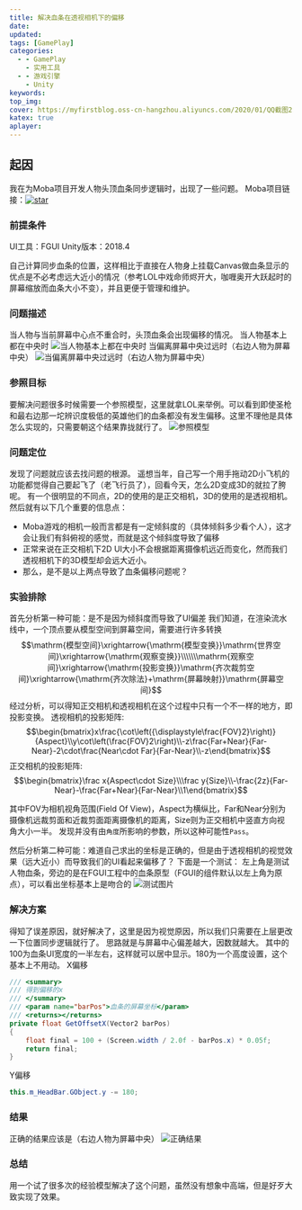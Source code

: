 ```yaml
---
title: 解决血条在透视相机下的偏移
date:
updated:
tags: [GamePlay]
categories:
  - - GamePlay
    - 实用工具
  - - 游戏引擎
    - Unity
keywords:
top_img:
cover: https://myfirstblog.oss-cn-hangzhou.aliyuncs.com/2020/01/QQ截图20200123130210.png
katex: true
aplayer:
---
```

<meta name="referrer" content="no-referrer" />

## 起因

我在为Moba项目开发人物头顶血条同步逻辑时，出现了一些问题。
Moba项目链接：<a href='https://gitee.com/NKG_admin/NKGMobaBasedOnET/stargazers'><img src='https://gitee.com/NKG_admin/NKGMobaBasedOnET/badge/star.svg?theme=dark' alt='star'></img></a>
### 前提条件
UI工具：FGUI
Unity版本：2018.4

自己计算同步血条的位置，这样相比于直接在人物身上挂载Canvas做血条显示的优点是不必考虑远大近小的情况（参考LOL中戏命师烬开大，咖喱奥开大跃起时的屏幕缩放而血条大小不变），并且更便于管理和维护。
### 问题描述
当人物与当前屏幕中心点不重合时，头顶血条会出现偏移的情况。
当人物基本上都在中央时
![当人物基本上都在中央时](https://myfirstblog.oss-cn-hangzhou.aliyuncs.com/2020/01/QQ截图20200123130006.png)
当偏离屏幕中央过远时（右边人物为屏幕中央）
![当偏离屏幕中央过远时（右边人物为屏幕中央）](https://myfirstblog.oss-cn-hangzhou.aliyuncs.com/2020/01/QQ截图20200123130038.png)

### 参照目标
要解决问题很多时候需要一个参照模型，这里就拿LOL来举例。可以看到即使圣枪和最右边那一坨辨识度极低的英雄他们的血条都没有发生偏移。这里不理他是具体怎么实现的，只需要朝这个结果靠拢就行了。
![参照模型](https://myfirstblog.oss-cn-hangzhou.aliyuncs.com/2020/01/QQ截图20200123131543.png)

### 问题定位
发现了问题就应该去找问题的根源。
遥想当年，自己写一个用手拖动2D小飞机的功能都觉得自己要起飞了（老飞行员了），回看今天，怎么2D变成3D的就拉了胯呢。
有一个很明显的不同点，2D的使用的是正交相机，3D的使用的是透视相机。
然后就有以下几个重要的信息点：

- Moba游戏的相机一般而言都是有一定倾斜度的（具体倾斜多少看个人），这才会让我们有斜俯视的感觉，而就是这个倾斜度导致了偏移
- 正常来说在正交相机下2D UI大小不会根据距离摄像机远近而变化，然而我们透视相机下的3D模型却会远大近小。
- 那么，是不是以上两点导致了血条偏移问题呢？

### 实验排除
首先分析第一种可能：是不是因为倾斜度而导致了UI偏差
我们知道，在渲染流水线中，一个顶点要从模型空间到屏幕空间，需要进行许多转换
$$\mathrm{模型空间}\xrightarrow{\mathrm{模型变换}}\mathrm{世界空间}\xrightarrow{\mathrm{观察变换}}\\\\\\\mathrm{观察空间}\xrightarrow{\mathrm{投影变换}}\mathrm{齐次裁剪空间}\xrightarrow{\mathrm{齐次除法}+\mathrm{屏幕映射}}\mathrm{屏幕空间}$$
经过分析，可以得知正交相机和透视相机在这个过程中只有一个不一样的地方，即投影变换。
透视相机的投影矩阵:
$$\begin{bmatrix}x\frac{\cot\left({\displaystyle\frac{FOV}2}\right)}{Aspect}\\y\cot\left(\frac{FOV}2\right)\\-z\frac{Far+Near}{Far-Near}-2\cdot\frac{Near\cdot Far}{Far-Near}\\-z\end{bmatrix}$$
正交相机的投影矩阵:
$$\begin{bmatrix}\frac x{Aspect\cdot Size}\\\frac y{Size}\\-\frac{2z}{Far-Near}-\frac{Far+Near}{Far-Near}\\1\end{bmatrix}$$

其中FOV为相机视角范围(Field Of View)，Aspect为横纵比，Far和Near分别为摄像机远裁剪面和近裁剪面距离摄像机的距离，Size则为正交相机中竖直方向视角大小一半。
发现并没有由`角度`所影响的参数，所以这种可能性`Pass`。

然后分析第二种可能：难道自己求出的坐标是正确的，但是由于透视相机的视觉效果（远大近小）而导致我们的UI看起来偏移了？
下面是一个测试：
左上角是测试人物血条，旁边的是在FGUI工程中的血条原型（FGUI的组件默认以左上角为原点），可以看出坐标基本上是吻合的
![测试图片](https://myfirstblog.oss-cn-hangzhou.aliyuncs.com/2020/01/QQ截图20200123162830.png)

### 解决方案
得知了误差原因，就好解决了，这里是因为视觉原因，所以我们只需要在上层更改一下位置同步逻辑就行了。
思路就是与屏幕中心偏差越大，因数就越大。
其中的100为血条UI宽度的一半左右，这样就可以居中显示。180为一个高度设置，这个基本上不用动。
X偏移
```csharp
/// <summary>
/// 得到偏移的x
/// </summary>
/// <param name="barPos">血条的屏幕坐标</param>
/// <returns></returns>
private float GetOffsetX(Vector2 barPos)
{
	float final = 100 + (Screen.width / 2.0f - barPos.x) * 0.05f;
	return final;
}
```
Y偏移
```csharp
this.m_HeadBar.GObject.y -= 180;
```
### 结果
正确的结果应该是（右边人物为屏幕中央）
![正确结果](https://myfirstblog.oss-cn-hangzhou.aliyuncs.com/2020/01/QQ截图20200123130210.png)

### 总结
用一个试了很多次的经验模型解决了这个问题，虽然没有想象中高端，但是好歹大致实现了效果。
